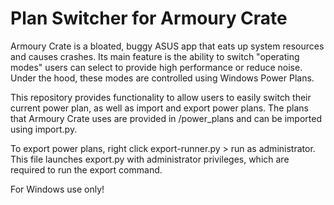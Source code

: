 # Plan Switcher for Armoury Crate
Armoury Crate is a bloated, buggy ASUS app that eats up system resources and causes crashes.
Its main feature is the ability to switch "operating modes" users can select to provide high performance or reduce noise.
Under the hood, these modes are controlled using Windows Power Plans.

This repository provides functionality to allow users to easily switch their current power plan, as well as import and export power plans.
The plans that Armoury Crate uses are provided in /power_plans and can be imported using import.py.

To export power plans, right click export-runner.py > run as administrator.
This file launches export.py with administrator privileges, which are required to run the export command.

For Windows use only!
